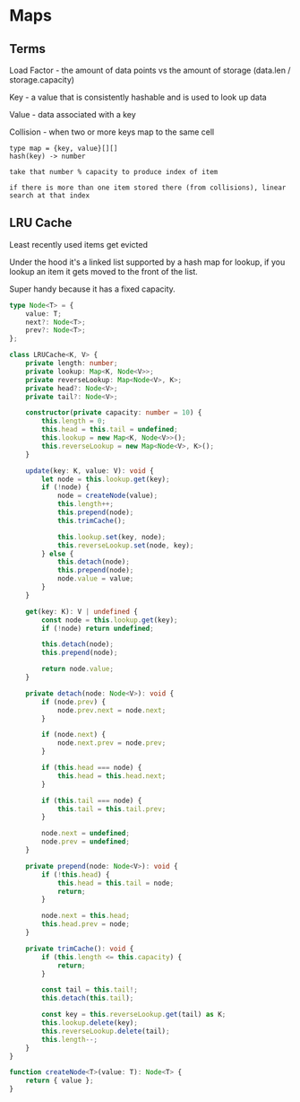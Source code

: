 # Maps

## Terms

Load Factor - the amount of data points vs the amount of storage (data.len / storage.capacity)

Key - a value that is consistently hashable and is used to look up data

Value - data associated with a key

Collision - when two or more keys map to the same cell

```
type map = {key, value}[][]
hash(key) -> number

take that number % capacity to produce index of item

if there is more than one item stored there (from collisions), linear search at that index
```

## LRU Cache

Least recently used items get evicted

Under the hood it's a linked list supported by a hash map for lookup, if you lookup an item
it gets moved to the front of the list.

Super handy because it has a fixed capacity.

```ts
type Node<T> = {
	value: T;
	next?: Node<T>;
	prev?: Node<T>;
};

class LRUCache<K, V> {
	private length: number;
	private lookup: Map<K, Node<V>>;
	private reverseLookup: Map<Node<V>, K>;
	private head?: Node<V>;
	private tail?: Node<V>;

	constructor(private capacity: number = 10) {
		this.length = 0;
		this.head = this.tail = undefined;
		this.lookup = new Map<K, Node<V>>();
		this.reverseLookup = new Map<Node<V>, K>();
	}

	update(key: K, value: V): void {
		let node = this.lookup.get(key);
		if (!node) {
			node = createNode(value);
			this.length++;
			this.prepend(node);
			this.trimCache();

			this.lookup.set(key, node);
			this.reverseLookup.set(node, key);
		} else {
			this.detach(node);
			this.prepend(node);
			node.value = value;
		}
	}

	get(key: K): V | undefined {
		const node = this.lookup.get(key);
		if (!node) return undefined;

		this.detach(node);
		this.prepend(node);

		return node.value;
	}

	private detach(node: Node<V>): void {
		if (node.prev) {
			node.prev.next = node.next;
		}

		if (node.next) {
			node.next.prev = node.prev;
		}

		if (this.head === node) {
			this.head = this.head.next;
		}

		if (this.tail === node) {
			this.tail = this.tail.prev;
		}

		node.next = undefined;
		node.prev = undefined;
	}

	private prepend(node: Node<V>): void {
		if (!this.head) {
			this.head = this.tail = node;
			return;
		}

		node.next = this.head;
		this.head.prev = node;
	}

	private trimCache(): void {
		if (this.length <= this.capacity) {
			return;
		}

		const tail = this.tail!;
		this.detach(this.tail);

		const key = this.reverseLookup.get(tail) as K;
		this.lookup.delete(key);
		this.reverseLookup.delete(tail);
		this.length--;
	}
}

function createNode<T>(value: T): Node<T> {
	return { value };
}
```
